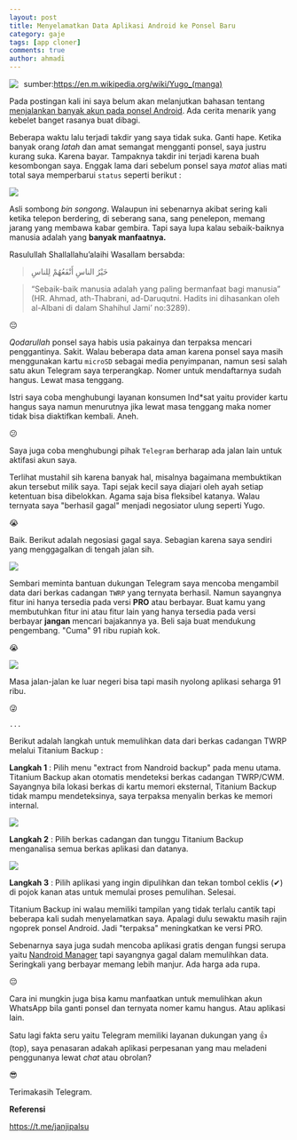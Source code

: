```yaml
---
layout: post
title: Menyelamatkan Data Aplikasi Android ke Ponsel Baru
category: gaje
tags: [app cloner]
comments: true
author: ahmadi
--- 
```

<img border="0" src="/img/tbrp-yugo.png" style="float:left; margin-right:10px"/>

sumber:<https://en.m.wikipedia.org/wiki/Yugo_(manga)>

Pada postingan kali ini saya belum akan melanjutkan bahasan tentang [menjalankan banyak akun pada ponsel Android](https://ahmadihamid.com/gaje/PribadiGanda1/). Ada cerita menarik yang kebelet banget rasanya buat dibagi.

Beberapa waktu lalu terjadi takdir yang saya tidak suka. Ganti hape. Ketika banyak orang *latah* dan amat semangat mengganti ponsel, saya justru kurang suka. Karena bayar. Tampaknya takdir ini terjadi karena buah kesombongan saya. Enggak lama dari sebelum ponsel saya *matot* alias mati total saya memperbarui `status` seperti berikut :

![](/img/tbrp-status.jpg)

Asli sombong *bin songong*. Walaupun ini sebenarnya akibat sering kali ketika telepon berdering, di seberang sana, sang penelepon, memang jarang yang membawa kabar gembira. Tapi saya lupa kalau sebaik-baiknya manusia adalah yang **banyak manfaatnya.**

Rasulullah Shallallahu’alaihi Wasallam bersabda:

 >خَيْرُ الناسِ أَنْفَعُهُمْ لِلناسِ

> “Sebaik-baik manusia adalah yang paling bermanfaat bagi manusia” (HR. Ahmad, ath-Thabrani, ad-Daruqutni. Hadits ini dihasankan oleh al-Albani di dalam Shahihul Jami’ no:3289).

😔

*Qodarullah* ponsel saya habis usia pakainya dan terpaksa mencari penggantinya. Sakit. Walau beberapa data aman karena ponsel saya masih menggunakan kartu `microSD` sebagai media penyimpanan, namun sesi salah satu akun Telegram saya terperangkap. Nomer untuk mendaftarnya sudah hangus. Lewat masa tenggang.

Istri saya coba menghubungi layanan konsumen Ind*sat yaitu provider kartu hangus saya namun menurutnya jika lewat masa tenggang maka nomer tidak bisa diaktifkan kembali. Aneh.

😕

Saya juga coba menghubungi pihak `Telegram` berharap ada jalan lain untuk aktifasi akun saya.

Terlihat mustahil sih karena banyak hal, misalnya bagaimana membuktikan akun tersebut milik saya. Tapi sejak kecil saya diajari oleh ayah setiap ketentuan bisa dibelokkan. Agama saja bisa fleksibel katanya. Walau ternyata saya "berhasil gagal" menjadi negosiator ulung seperti Yugo. 

😭

Baik. Berikut adalah negosiasi gagal saya. Sebagian karena saya sendiri yang menggagalkan di tengah jalan sih.

![](/img/tbrp-nego.jpg)

Sembari meminta bantuan dukungan Telegram saya mencoba mengambil data dari berkas cadangan `TWRP` yang ternyata berhasil. Namun sayangnya fitur ini hanya tersedia pada versi **PRO** atau berbayar. Buat kamu yang membutuhkan fitur ini atau fitur lain yang hanya tersedia pada versi berbayar **jangan** mencari bajakannya ya. Beli saja buat mendukung pengembang. "Cuma" 91 ribu rupiah kok. 

😭

![](/img/tbrp-91.jpg)

Masa jalan-jalan ke luar negeri bisa tapi masih nyolong aplikasi seharga 91 ribu. 

😜

`...`

Berikut adalah langkah untuk memulihkan data dari berkas cadangan TWRP melalui Titanium Backup :

**Langkah 1** : Pilih menu "extract from Nandroid backup" pada menu utama. Titanium Backup akan otomatis mendeteksi berkas cadangan TWRP/CWM. Sayangnya bila lokasi berkas di kartu memori eksternal, Titanium Backup tidak mampu mendeteksinya, saya terpaksa menyalin berkas ke memori internal.

![](/img/tbrp-1.jpg)

**Langkah 2** : Pilih berkas cadangan dan tunggu Titanium Backup menganalisa semua berkas aplikasi dan datanya.

![](/img/tbrp-2.jpg)


**Langkah 3** : Pilih aplikasi yang ingin dipulihkan dan tekan tombol ceklis (✔) di pojok kanan atas untuk memulai proses pemulihan. Selesai.

Titanium Backup ini walau memiliki tampilan yang tidak terlalu cantik tapi beberapa kali sudah menyelamatkan saya. Apalagi dulu sewaktu masih rajin ngoprek ponsel Android. Jadi "terpaksa" meningkatkan ke versi PRO.

Sebenarnya saya juga sudah mencoba aplikasi gratis dengan fungsi serupa yaitu [Nandroid Manager](https://play.google.com/store/apps/details?id=com.h3r3t1c.bkrestore)  tapi sayangnya gagal dalam memulihkan data. Seringkali yang berbayar memang lebih manjur. Ada harga ada rupa.

😔

Cara ini mungkin juga bisa kamu manfaatkan untuk memulihkan akun WhatsApp bila ganti ponsel dan ternyata nomer kamu hangus. Atau aplikasi lain.

Satu lagi fakta seru yaitu Telegram memiliki layanan dukungan yang 👍 (top), saya penasaran adakah aplikasi perpesanan yang mau meladeni penggunanya lewat *chat* atau obrolan?

😎

Terimakasih Telegram.

**Referensi**

<https://t.me/janjipalsu>